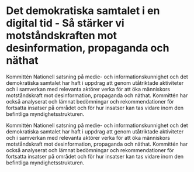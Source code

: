 # Det demokratiska samtalet i en digital tid - Så stärker vi motståndskraften mot desinformation, propaganda och näthat

Kommittén Nationell satsning på medie- och informationskunnighet och det demokratiska samtalet har haft i uppdrag att genom utåtriktade aktiviteter och i samverkan med relevanta aktörer verka för att öka människors motståndskraft mot desinformation, propaganda och näthat. Kommittén har också analyserat och lämnat bedömningar och rekommendationer för fortsatta insatser på området och för hur insatser kan tas vidare inom den befintliga myndighetsstrukturen.

Kommittén Nationell satsning på medie- och informationskunnighet och det demokratiska samtalet har haft i uppdrag att genom utåtriktade aktiviteter och i samverkan med relevanta aktörer verka för att öka människors motståndskraft mot desinformation, propaganda och näthat. Kommittén har också analyserat och lämnat bedömningar och rekommendationer för fortsatta insatser på området och för hur insatser kan tas vidare inom den befintliga myndighetsstrukturen.
